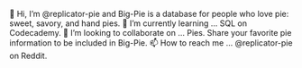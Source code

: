 👋 Hi, I’m @replicator-pie and Big-Pie is a database for people who love pie: sweet, savory, and hand pies. 
🌱 I’m currently learning ... SQL on Codecademy.
💞️ I’m looking to collaborate on ... Pies. Share your favorite pie information to be included in Big-Pie. 
📫 How to reach me ... @replicator-pie on Reddit.

